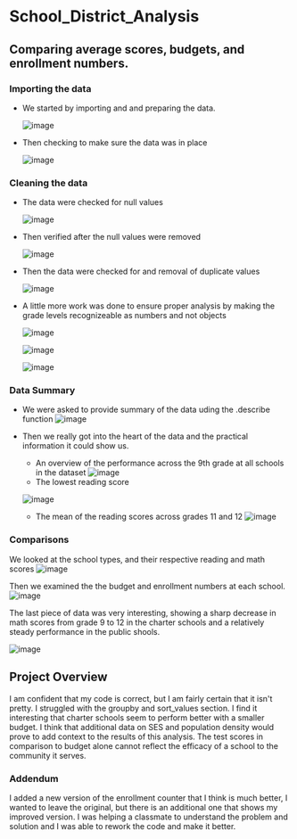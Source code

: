 # School_District_Analysis
## Comparing average scores, budgets, and enrollment numbers.
### Importing the data
- We started by importing and and preparing the data.

  ![image](https://user-images.githubusercontent.com/110148559/193394908-00c2e4c2-4456-45d7-9641-c0debb85f0dd.png)
- Then checking to make sure the data was in place

  ![image](https://user-images.githubusercontent.com/110148559/193394926-25f5bcd9-a591-46cc-a68e-0e4283b8f2b8.png)
### Cleaning the data
- The data were checked for null values 

  ![image](https://user-images.githubusercontent.com/110148559/193395026-d46540f7-2838-4e0a-9c92-06fede794d1a.png)
- Then verified after the null values were removed 

  ![image](https://user-images.githubusercontent.com/110148559/193395063-dac3211b-bbfa-4347-9af8-fb822d799321.png)
- Then the data were checked for and removal of duplicate values 

  ![image](https://user-images.githubusercontent.com/110148559/193395123-2346b010-4d9d-4fc0-946c-e89b2a6c7cc8.png)
- A little more work was done to ensure proper analysis by making the grade levels recognizeable as numbers and not objects

  ![image](https://user-images.githubusercontent.com/110148559/193395248-4ce811ee-38de-4807-90df-6cd931638240.png)

  ![image](https://user-images.githubusercontent.com/110148559/193395253-dfbfd033-45ff-4004-8a10-cde22ad5a5a5.png)

  ![image](https://user-images.githubusercontent.com/110148559/193395265-f98c6abb-5a9a-4335-a4c5-da9ea6a56d6b.png)
### Data Summary
- We were asked to provide summary of the data uding the .describe function
  ![image](https://user-images.githubusercontent.com/110148559/193395460-8b53f1b2-0e54-4684-aa41-323c630b011d.png)

- Then we really got into the heart of the data and the practical information it could show us.
    * An overview of the performance across the 9th grade at all schools in the dataset
  ![image](https://user-images.githubusercontent.com/110148559/193395616-56c6175d-28c5-4a27-9a72-848c2635091d.png)
    * The lowest reading score

  ![image](https://user-images.githubusercontent.com/110148559/193395771-ea112d0a-9c97-493d-b3fb-8c885aaf7e03.png)
    * The mean of the reading scores across grades 11 and 12
  ![image](https://user-images.githubusercontent.com/110148559/193395809-4f252e45-5bdc-461d-9ca0-f34ee842e226.png)

### Comparisons
We looked at the school types, and their respective reading and math scores
  ![image](https://user-images.githubusercontent.com/110148559/193395944-bd310531-fbd1-4acd-b0ea-05ecbc45cba2.png)

Then we examined the the budget and enrollment numbers at each school.
  ![image](https://user-images.githubusercontent.com/110148559/193396019-a7bcfa1d-4210-44b4-9cf2-28ec061a6697.png)

The last piece of data was very interesting, showing a sharp decrease in math scores from grade 9 to 12 in the charter schools and a relatively steady performance in the public shools.

  ![image](https://user-images.githubusercontent.com/110148559/193396112-20ce5e8f-9055-45f2-965f-e09caf535881.png)
  
  ## Project Overview
  I am confident that my code is correct, but I am fairly certain that it isn't pretty. I struggled with the groupby and sort_values section. I find it interesting that charter schools seem to perform better with a smaller budget. I think that additional data on SES and population density would prove to add context to the results of this analysis. The test scores in comparison to budget alone cannot reflect the efficacy of a school to the community it serves.
  
### Addendum
I added a new version of the enrollment counter that I think is much better, I wanted to leave the original, but there is an additional one that shows my improved version. I was helping a classmate to understand the problem and solution and I was able to rework the code and make it better.  
